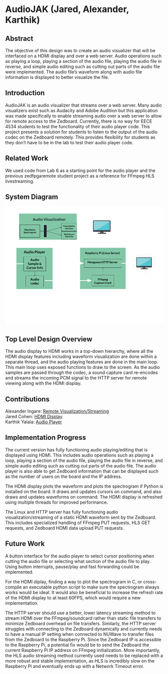 # AudioJAK (Jared, Alexander, Karthik)

## Abstract
The objective of this design was to create an audio visualizer that will be interfaced on a HDMI display and over a web server. Audio operations such as playing a loop, playing a section of the audio file, playing the audio file in reverse, and simple audio editing such as cutting out parts of the audio file were implemented. The audio file’s waveform along with audio file information is displayed to better visualize the file. 

## Introduction
AudioJAK is an audio visualizer that streams over a web server. Many audio visualizers exist such as Audacity and Adobe Audition but this application was made specifically to enable streaming audio over a web server to allow for remote access to the Zedboard. Currently, there is no way for EECE 4534 students to test the functionality of their audio player code. This project presents a solution for students to listen to the output of the audio codec on the Zedboard remotely. This provides flexibility for students as they don’t have to be in the lab to test their audio player code. 

## Related Work
We used code from Lab 6 as a starting point for the audio player and the previous zedfpgaremote student project as a reference for FFmpeg HLS livestreaming.

## System Diagram
![image](system_diagram.png)

## Top Level Design Overview

The audio display to HDMI works in a top-down hierarchy, where all the HDMI display features including waveform visualization are done within a separate thread, and the audio playing features are done in the main loop. This main loop uses exposed functions to draw to the screen. As the audio samples are passed through the codec, a sound capture card re-encodes and streams the incoming PCM signal to the HTTP server for remote viewing along with the HDMI display.

## Contributions 
Alexander Ingare: [Remote Visualization/Streaming](http-server/HTTP.md) <br />
Jared Cohen: [HDMI Display](hdmi/HDMI.md) <br />
Karthik Yalala: [Audio Player](audio_player/PLAYER.md) <br />

## Implementation Progress
The current version has fully functioning audio playing/editing that is displayed using HDMI. This includes audio operations such as playing a loop, playing a section of the audio file, playing the audio file in reverse, and simple audio editing such as cutting out parts of the audio file. The audio player is also able to get Zedboard information that can be displayed such as the number of users on the board and the IP address. 

The HDMI display plots the waveform and plots the spectrogram if Python is installed on the board. It draws and updates cursors on command, and also draws and updates waveforms on command. The HDMI display is refreshed using multiple threads for improved performance. 

The Linux and HTTP server has fully functioning audio visualization/streaming of a static HDMI waveform sent by the Zedboard. This includes specialized handling of FFmpeg PUT requests, HLS GET requests, and Zedboard HDMI data upload PUT requests.

## Future Work
A button interface for the audio player to select cursor positioning when cutting the audio file or selecting what section of the audio file to play. Using button interrupts, pause/play and fast forwarding could be implemented. 

For the HDMI diplay, finding a way to plot the spectrogram in C, or cross-compile an executable python script to make sure the spectrogram always works would be ideal. It would also be beneficial to increase the refresh rate of the HDMI display to at least 60FPS, which would require a new implementation.

The HTTP server should use a better, lower latency streaming method to stream HDMI over the FFmpeg/soundcard rather than static file transfers to minimize Zedboard overhead on file transfers. Similarly, the HTTP server struggles with connecting to the Zedboard dynamically and currently needs to have a manual IP setting when connected to NUWave to transfer files from the Zedboard to the Raspberry Pi. Since the Zedboard IP is accessible to the Raspberry Pi, a potential fix would be to send the Zedboard the current Raspberry Pi IP address on FFmpeg initialization. More importantly, the HLS audio streaming method currently used needs to be replaced with a more robust and stable implementation, as HLS is incredibly slow on the Raspberry Pi and eventually ends up with a Network Timeout error.
